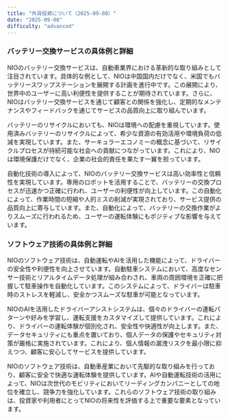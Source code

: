 ```yaml
---
title: "外貨投資について（2025-09-08）"
date: "2025-09-08"
difficulty: "advanced"
---
```


### バッテリー交換サービスの具体例と詳細

NIOのバッテリー交換サービスは、自動車業界における革新的な取り組みとして注目されています。具体的な例として、NIOは中国国内だけでなく、米国でもバッテリースワップステーションを展開する計画を進行中です。この展開により、世界中のユーザーに高い利便性を提供することが期待されています。さらに、NIOはバッテリー交換サービスを通じて顧客との関係を強化し、定期的なメンテナンスやフィードバックを通じてサービスの品質向上に取り組んでいます。

バッテリーのリサイクルにおいても、NIOは環境への配慮を重視しています。使用済みバッテリーのリサイクルによって、希少な資源の有効活用や環境負荷の低減を実現しています。また、サーキュラーエコノミーの概念に基づいて、リサイクルプロセスが持続可能な社会への貢献につながっています。これにより、NIOは環境保護だけでなく、企業の社会的責任を果たす一翼を担っています。

自動化技術の導入によって、NIOのバッテリー交換サービスは高い効率性と信頼性を実現しています。専用のロボットを活用することで、バッテリーの交換プロセスが迅速かつ正確に行われ、ユーザーの利便性が向上しています。この自動化によって、作業時間の短縮や人的ミスの削減が実現されており、サービス提供の品質向上に寄与しています。また、自動化によって、バッテリーの交換作業がよりスムーズに行われるため、ユーザーの運転体験にもポジティブな影響を与えています。

### ソフトウェア技術の具体例と詳細

NIOのソフトウェア技術は、自動運転やAIを活用した機能によって、ドライバーの安全性や利便性を向上させています。自動駐車システムにおいて、高度なセンサー技術とリアルタイムデータ処理が組み合わされ、車両の周囲環境を正確に把握して駐車操作を自動化しています。このシステムによって、ドライバーは駐車時のストレスを軽減し、安全かつスムーズな駐車が可能となっています。

NIOのAIを活用したドライバーアシストシステムは、個々のドライバーの運転パターンや好みを学習し、運転支援をカスタマイズして提供しています。これにより、ドライバーの運転体験が個別化され、安全性や快適性が向上します。また、データセキュリティにも重点を置いており、個人データの保護やセキュリティ対策が厳格に実施されています。これにより、個人情報の漏洩リスクを最小限に抑えつつ、顧客に安心してサービスを提供しています。

NIOのソフトウェア技術は、自動車産業において先駆的な取り組みを行っており、顧客に安全で快適な運転体験を提供しています。AIや自動運転技術の活用によって、NIOは次世代のモビリティにおいてリーディングカンパニーとしての地位を確立し、競争力を強化しています。これらのソフトウェア技術の取り組みは、投資家や利用者にとってNIOの将来性を評価する上で重要な要素となっています。

